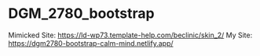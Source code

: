 # DGM_2780_bootstrap

Mimicked Site: https://ld-wp73.template-help.com/beclinic/skin_2/
My Site: https://dgm2780-bootstrap-calm-mind.netlify.app/
